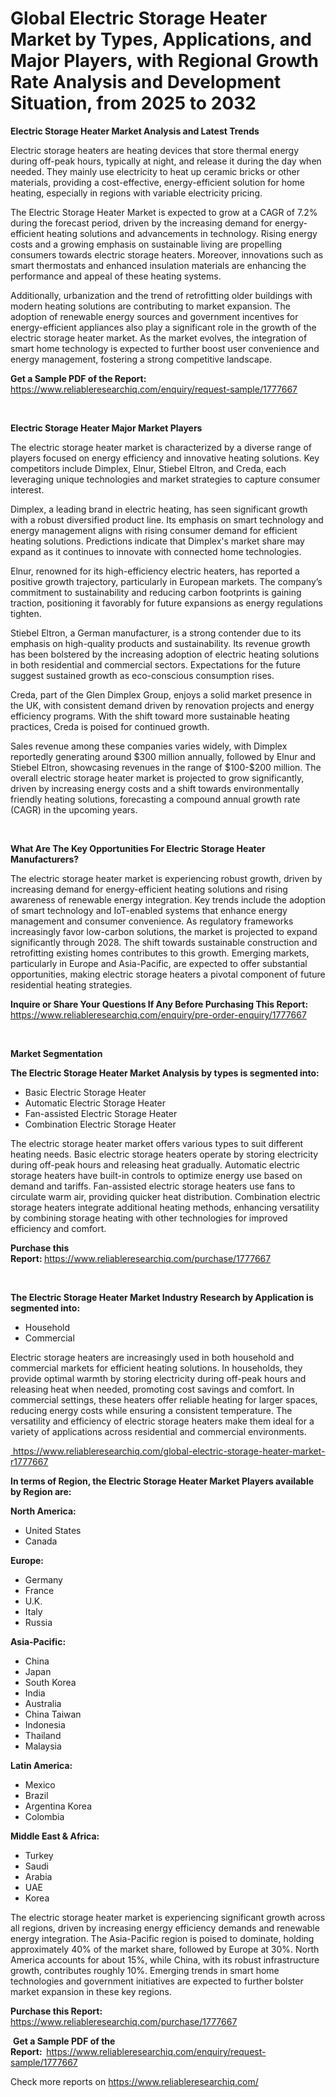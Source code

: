 <p><h1>Global Electric Storage Heater Market by Types, Applications, and Major Players, with Regional Growth Rate Analysis and Development Situation, from 2025 to 2032</h1></p><p><strong>Electric Storage Heater Market Analysis and Latest Trends</strong></p>
<p><p>Electric storage heaters are heating devices that store thermal energy during off-peak hours, typically at night, and release it during the day when needed. They mainly use electricity to heat up ceramic bricks or other materials, providing a cost-effective, energy-efficient solution for home heating, especially in regions with variable electricity pricing.</p><p>The Electric Storage Heater Market is expected to grow at a CAGR of 7.2% during the forecast period, driven by the increasing demand for energy-efficient heating solutions and advancements in technology. Rising energy costs and a growing emphasis on sustainable living are propelling consumers towards electric storage heaters. Moreover, innovations such as smart thermostats and enhanced insulation materials are enhancing the performance and appeal of these heating systems.</p><p>Additionally, urbanization and the trend of retrofitting older buildings with modern heating solutions are contributing to market expansion. The adoption of renewable energy sources and government incentives for energy-efficient appliances also play a significant role in the growth of the electric storage heater market. As the market evolves, the integration of smart home technology is expected to further boost user convenience and energy management, fostering a strong competitive landscape.</p></p>
<p><strong>Get a Sample PDF of the Report:&nbsp;</strong> <a href="https://www.reliableresearchiq.com/enquiry/request-sample/1777667?utm_campaign=2309&utm_medium=2&utm_source=Github&utm_content=ia&utm_term=18022025&utm_id=electric-storage-heater">https://www.reliableresearchiq.com/enquiry/request-sample/1777667</a></p>
<p>&nbsp;</p>
<p><strong>Electric Storage Heater Major Market Players</strong></p>
<p><p>The electric storage heater market is characterized by a diverse range of players focused on energy efficiency and innovative heating solutions. Key competitors include Dimplex, Elnur, Stiebel Eltron, and Creda, each leveraging unique technologies and market strategies to capture consumer interest.</p><p>Dimplex, a leading brand in electric heating, has seen significant growth with a robust diversified product line. Its emphasis on smart technology and energy management aligns with rising consumer demand for efficient heating solutions. Predictions indicate that Dimplex's market share may expand as it continues to innovate with connected home technologies.</p><p>Elnur, renowned for its high-efficiency electric heaters, has reported a positive growth trajectory, particularly in European markets. The company’s commitment to sustainability and reducing carbon footprints is gaining traction, positioning it favorably for future expansions as energy regulations tighten.</p><p>Stiebel Eltron, a German manufacturer, is a strong contender due to its emphasis on high-quality products and sustainability. Its revenue growth has been bolstered by the increasing adoption of electric heating solutions in both residential and commercial sectors. Expectations for the future suggest sustained growth as eco-conscious consumption rises.</p><p>Creda, part of the Glen Dimplex Group, enjoys a solid market presence in the UK, with consistent demand driven by renovation projects and energy efficiency programs. With the shift toward more sustainable heating practices, Creda is poised for continued growth.</p><p>Sales revenue among these companies varies widely, with Dimplex reportedly generating around $300 million annually, followed by Elnur and Stiebel Eltron, showcasing revenues in the range of $100-$200 million. The overall electric storage heater market is projected to grow significantly, driven by increasing energy costs and a shift towards environmentally friendly heating solutions, forecasting a compound annual growth rate (CAGR) in the upcoming years. </p></p>
<p>&nbsp;</p>
<p><strong>What Are The Key Opportunities For Electric Storage Heater Manufacturers?</strong></p>
<p><p>The electric storage heater market is experiencing robust growth, driven by increasing demand for energy-efficient heating solutions and rising awareness of renewable energy integration. Key trends include the adoption of smart technology and IoT-enabled systems that enhance energy management and consumer convenience. As regulatory frameworks increasingly favor low-carbon solutions, the market is projected to expand significantly through 2028. The shift towards sustainable construction and retrofitting existing homes contributes to this growth. Emerging markets, particularly in Europe and Asia-Pacific, are expected to offer substantial opportunities, making electric storage heaters a pivotal component of future residential heating strategies.</p></p>
<p><strong>Inquire or Share Your Questions If Any Before Purchasing This Report:</strong> <a href="https://www.reliableresearchiq.com/enquiry/pre-order-enquiry/1777667?utm_campaign=2309&utm_medium=2&utm_source=Github&utm_content=ia&utm_term=18022025&utm_id=electric-storage-heater">https://www.reliableresearchiq.com/enquiry/pre-order-enquiry/1777667</a></p>
<p>&nbsp;</p>
<p><strong>Market Segmentation</strong></p>
<p><strong>The Electric Storage Heater Market Analysis by types is segmented into:</strong></p>
<p><ul><li>Basic Electric Storage Heater</li><li>Automatic Electric Storage Heater</li><li>Fan-assisted Electric Storage Heater</li><li>Combination Electric Storage Heater</li></ul></p>
<p><p>The electric storage heater market offers various types to suit different heating needs. Basic electric storage heaters operate by storing electricity during off-peak hours and releasing heat gradually. Automatic electric storage heaters have built-in controls to optimize energy use based on demand and tariffs. Fan-assisted electric storage heaters use fans to circulate warm air, providing quicker heat distribution. Combination electric storage heaters integrate additional heating methods, enhancing versatility by combining storage heating with other technologies for improved efficiency and comfort.</p></p>
<p><strong>Purchase this Report:&nbsp;</strong><a href="https://www.reliableresearchiq.com/purchase/1777667?utm_campaign=2309&utm_medium=2&utm_source=Github&utm_content=ia&utm_term=18022025&utm_id=electric-storage-heater">https://www.reliableresearchiq.com/purchase/1777667</a></p>
<p>&nbsp;</p>
<p><strong>The Electric Storage Heater Market Industry Research by Application is segmented into:</strong></p>
<p><ul><li>Household</li><li>Commercial</li></ul></p>
<p><p>Electric storage heaters are increasingly used in both household and commercial markets for efficient heating solutions. In households, they provide optimal warmth by storing electricity during off-peak hours and releasing heat when needed, promoting cost savings and comfort. In commercial settings, these heaters offer reliable heating for larger spaces, reducing energy costs while ensuring a consistent temperature. The versatility and efficiency of electric storage heaters make them ideal for a variety of applications across residential and commercial environments.</p></p>
<p><a href="https://www.reliableresearchiq.com/global-electric-storage-heater-market-r1777667?utm_campaign=2309&utm_medium=2&utm_source=Github&utm_content=ia&utm_term=18022025&utm_id=electric-storage-heater">&nbsp;https://www.reliableresearchiq.com/global-electric-storage-heater-market-r1777667</a></p>
<p><strong>In terms of Region, the Electric Storage Heater Market Players available by Region are:</strong></p>
<p>
    <p> <strong> North America: </strong>
        <ul>
            <li>United States</li>
            <li>Canada</li>
        </ul>
        </p> 
    <p> <strong> Europe: </strong>
        <ul>
            <li>Germany</li>
            <li>France</li>
            <li>U.K.</li>
            <li>Italy</li>
            <li>Russia</li>
        </ul>
        </p> 
    <p> <strong> Asia-Pacific: </strong>
        <ul>
            <li>China</li>
            <li>Japan</li>
            <li>South Korea</li>
            <li>India</li>
            <li>Australia</li>
            <li>China Taiwan</li>
            <li>Indonesia</li>
            <li>Thailand</li>
            <li>Malaysia</li>
        </ul>
        </p> 
    <p> <strong> Latin America: </strong>
        <ul>
            <li>Mexico</li>
            <li>Brazil</li>
            <li>Argentina Korea</li>
            <li>Colombia</li>
        </ul>
        </p> 
    <p> <strong> Middle East & Africa: </strong>
        <ul>
            <li>Turkey</li>
            <li>Saudi</li>
            <li>Arabia</li>
            <li>UAE</li>
            <li>Korea</li>
        </ul>
    </p>
    </p>
<p><p>The electric storage heater market is experiencing significant growth across all regions, driven by increasing energy efficiency demands and renewable energy integration. The Asia-Pacific region is poised to dominate, holding approximately 40% of the market share, followed by Europe at 30%. North America accounts for about 15%, while China, with its robust infrastructure growth, contributes roughly 10%. Emerging trends in smart home technologies and government initiatives are expected to further bolster market expansion in these key regions.</p></p>
<p><strong>Purchase this Report: </strong><a href="https://www.reliableresearchiq.com/purchase/1777667?utm_campaign=2309&utm_medium=2&utm_source=Github&utm_content=ia&utm_term=18022025&utm_id=electric-storage-heater">https://www.reliableresearchiq.com/purchase/1777667</a></p>
<p>&nbsp;<strong>Get a Sample PDF of the Report:&nbsp;&nbsp;</strong><a href="https://www.reliableresearchiq.com/enquiry/request-sample/1777667?utm_campaign=2309&utm_medium=2&utm_source=Github&utm_content=ia&utm_term=18022025&utm_id=electric-storage-heater">https://www.reliableresearchiq.com/enquiry/request-sample/1777667</a></p>
<p><strong></strong></p>
<p>Check more reports on <a href="https://www.reliableresearchiq.com/?utm_campaign=2309&utm_medium=2&utm_source=Github&utm_content=ia&utm_term=18022025&utm_id=electric-storage-heater">https://www.reliableresearchiq.com/</a></p>